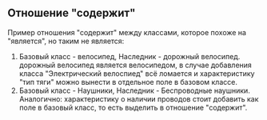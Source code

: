 ## Отношение "содержит"
Пример отношения "содержит" между классами, которое похоже на "является", но таким не является:
1. Базовый класс - велосипед, Наследник - дорожный велосипед. дорожный велосипед является велосипедом, 
в случае добавления класса "Электрический велоспиед" всё ломается и характеристику "тип тяги" можно 
вынести в отдельное поле в базовом классе.
2. Базовый класс - Наушники, Наследник - Беспроводные наушники. Аналогично: характеристику о наличии проводов
стоит добавить как поле в базовый класс, то есть выделить в отношение "содержит".
